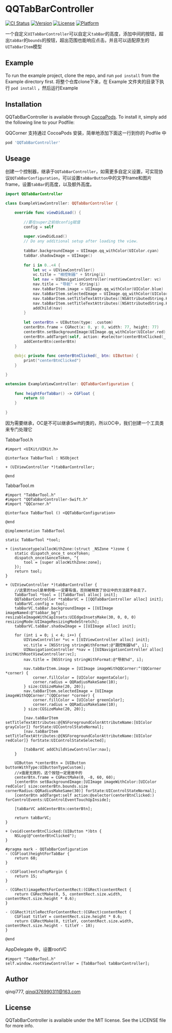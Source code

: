 # QQTabBarController

[![CI Status](https://img.shields.io/travis/qinqi777/QQTabBarController.svg?style=flat)](https://travis-ci.org/qinqi777/QQTabBarController)
[![Version](https://img.shields.io/cocoapods/v/QQTabBarController.svg?style=flat)](https://cocoapods.org/pods/QQTabBarController)
[![License](https://img.shields.io/cocoapods/l/QQTabBarController.svg?style=flat)](https://cocoapods.org/pods/QQTabBarController)
[![Platform](https://img.shields.io/cocoapods/p/QQTabBarController.svg?style=flat)](https://cocoapods.org/pods/QQTabBarController)

一个自定义```UITabBarController```可以自定义```tabBar```的高度，添加中间的按钮，超出```tabBar```的```bounds```的按钮，超出范围也能响应点击。并且可以适配原生的```UITabBarItem```模型

## Example

To run the example project, clone the repo, and run `pod install` from the Example directory first.
将整个仓库clone下来，在 Example 文件夹的目录下执行 `pod install` ，然后运行Example

## Installation

QQTabBarController is available through [CocoaPods](https://cocoapods.org). To install
it, simply add the following line to your Podfile:

QQCorner 支持通过 CocoaPods 安装，简单地添加下面这一行到你的 Podfile 中

```ruby
pod 'QQTabBarController'
```

## Useage

创建一个控制器，继承于```QQTabBarController```，如需更多自定义设置，可实现协议```QQTabBarConfiguration```，可以设置```tabBarButton```中的文字frame和图片frame，设置```tabBar```的高度，以及额外高度。

```Swift
import QQTabBarController

class ExampleViewController: QQTabBarController {

    override func viewDidLoad() {
        
        //要在super之前给config赋值
        config = self
        
        super.viewDidLoad()
        // Do any additional setup after loading the view.
        
        tabBar.backgroundImage = UIImage.qq_withColor(UIColor.cyan)
        tabBar.shadowImage = UIImage()
        
        for i in 0..<4 {
            let vc = UIViewController()
            vc.title = "根控制器" + String(i)
            let nav = UINavigationController(rootViewController: vc)
            nav.title = "导航" + String(i)
            nav.tabBarItem.image = UIImage.qq_withColor(UIColor.blue)
            nav.tabBarItem.selectedImage = UIImage.qq_withColor(UIColor.magenta)
            nav.tabBarItem.setTitleTextAttributes([NSAttributedString.Key.foregroundColor: UIColor.gray], for: .normal)
            nav.tabBarItem.setTitleTextAttributes([NSAttributedString.Key.foregroundColor: UIColor.red], for: .selected)
            addChild(nav)
        }
        
        let centerBtn = UIButton(type: .custom)
        centerBtn.frame = CGRect(x: 0, y: 0, width: 77, height: 77)
        centerBtn.setBackgroundImage(UIImage.qq_withColor(UIColor.red), for: .normal)
        centerBtn.addTarget(self, action: #selector(centerBtnClicked(_:)), for: .touchUpInside)
        addCenterBtn(centerBtn)
    }
    
    @objc private func centerBtnClicked(_ btn: UIButton) {
        print("centerBtnClicked")
    }

}

extension ExampleViewController: QQTabBarConfiguration {
    
    func heightForTabBar() -> CGFloat {
        return 60
    }
    
}

```

因为需要继承，OC是不可以继承Swift的类的，所以OC中，我们创建一个工具类来专门处理它

TabbarTool.h
```Objective_C
#import <UIKit/UIKit.h>

@interface TabBarTool : NSObject

+ (UIViewController *)tabBarController;
    
@end
```

TabbarTool.m
```Objective_C
#import "TabBarTool.h"
#import "QQTabBarController-Swift.h"
#import "QQCorner.h"

@interface TabBarTool () <QQTabBarConfiguration>

@end

@implementation TabBarTool

static TabBarTool *tool;

+ (instancetype)allocWithZone:(struct _NSZone *)zone {
    static dispatch_once_t onceToken;
    dispatch_once(&onceToken, ^{
        tool = [super allocWithZone:zone];
    });
    return tool;
}

+ (UIViewController *)tabBarController {
    //这里的tool是单例哦~一定要有值，否则被释放了协议中的方法就不会走了。
    TabBarTool *tool = [[TabBarTool alloc] init];
    QQTabBarController *tabBarVC = [[QQTabBarController alloc] init];
    tabBarVC.config = tool;
    tabBarVC.tabBar.backgroundImage = [[UIImage imageNamed:@"tabbar_bg"] resizableImageWithCapInsets:UIEdgeInsetsMake(30, 0, 0, 0) resizingMode:UIImageResizingModeStretch];
    tabBarVC.tabBar.shadowImage = [[UIImage alloc] init];
    
    for (int i = 0; i < 4; i++) {
        UIViewController *vc = [[UIViewController alloc] init];
        vc.title = [NSString stringWithFormat:@"跟控制器%d", i];
        UINavigationController *nav = [[UINavigationController alloc] initWithRootViewController:vc];
        nav.title = [NSString stringWithFormat:@"导航%d", i];
        
        nav.tabBarItem.image = [UIImage imageWithQQCorner:^(QQCorner *corner) {
            corner.fillColor = [UIColor magentaColor];
            corner.radius = QQRadiusMakeSame(10);
        } size:CGSizeMake(20, 20)];
        nav.tabBarItem.selectedImage = [UIImage imageWithQQCorner:^(QQCorner *corner) {
            corner.fillColor = [UIColor greenColor];
            corner.radius = QQRadiusMakeSame(10);
        } size:CGSizeMake(20, 20)];
        
        [nav.tabBarItem setTitleTextAttributes:@{NSForegroundColorAttributeName:[UIColor grayColor]} forState:UIControlStateNormal];
        [nav.tabBarItem setTitleTextAttributes:@{NSForegroundColorAttributeName:[UIColor redColor]} forState:UIControlStateSelected];
        
        [tabBarVC addChildViewController:nav];
    }
    
    UIButton *centerBtn = [UIButton buttonWithType:UIButtonTypeCustom];
    //x值是无效的，这个按钮一定是居中的
    centerBtn.frame = CGRectMake(0, -8, 60, 60);
    [centerBtn setBackgroundImage:[UIImage imageWithColor:[UIColor redColor] size:centerBtn.bounds.size cornerRadius:QQRadiusMakeSame(30)] forState:UIControlStateNormal];
    [centerBtn addTarget:self action:@selector(centerBtnClicked:) forControlEvents:UIControlEventTouchUpInside];
    
    [tabBarVC addCenterBtn:centerBtn];

    return tabBarVC;
}

+ (void)centerBtnClicked:(UIButton *)btn {
    NSLog(@"centerBtnClicked");
}

#pragma mark - QQTabBarConfiguration
- (CGFloat)heightForTabBar {
    return 60;
}

- (CGFloat)extraTopMargin {
    return 15;
}

- (CGRect)imageRectForContentRect:(CGRect)contentRect {
    return CGRectMake(0, 5, contentRect.size.width, contentRect.size.height * 0.6);
}

- (CGRect)titleRectForContentRect:(CGRect)contentRect {
    CGFloat titleY = contentRect.size.height * 0.6;
    return CGRectMake(0, titleY, contentRect.size.width, contentRect.size.height - titleY - 10);
}

@end
```

AppDelegate 中，设置rootVC
```Objective_C
#import "TabBarTool.h"
self.window.rootViewController = [TabBarTool tabBarController];
```

## Author

qinqi777, qinqi376990311@163.com

## License

QQTabBarController is available under the MIT license. See the LICENSE file for more info.
